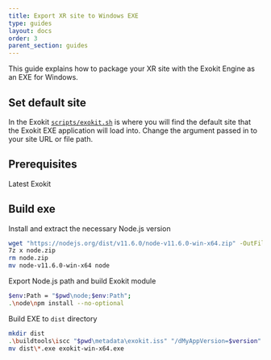 ```yaml
---
title: Export XR site to Windows EXE
type: guides
layout: docs
order: 3
parent_section: guides
---
```


This guide explains how to package your XR site with the Exokit Engine as an EXE for Windows.

## Set default site
In the Exokit [`scripts/exokit.sh`](https://github.com/exokitxr/exokit/blob/master/scripts/exokit.sh#L17) is where you will find the default site that the Exokit EXE application will load into. Change the argument passed in to your site URL or file path.

## Prerequisites
Latest Exokit

## Build exe

Install and extract the necessary Node.js version
```sh
wget "https://nodejs.org/dist/v11.6.0/node-v11.6.0-win-x64.zip" -OutFile node.zip
7z x node.zip
rm node.zip
mv node-v11.6.0-win-x64 node
```

Export Node.js path and build Exokit module
```sh
$env:Path = "$pwd\node;$env:Path";
.\node\npm install --no-optional
```

Build EXE to `dist` directory
```sh
mkdir dist
.\buildtools\iscc "$pwd\metadata\exokit.iss" "/dMyAppVersion=$version" /odist /qp
mv dist\*.exe exokit-win-x64.exe
```
